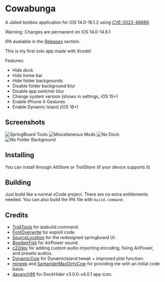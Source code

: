 # Cowabunga
A Jailed toolbox application for iOS 14.0-16.1.2 using [CVE-2022-46689](https://support.apple.com/en-us/HT213530).

Warning: Changes are permanent on iOS 14.0-14.8.1

IPA available in the [Releases](https://github.com/leminlimez/DockHider/releases) section.

This is my first solo app made with Xcode!

Features:
- Hide dock
- Hide home bar
- Hide folder backgrounds
- Disable folder background blur
- Disable app switcher blur
- Change system version (shows in settings, iOS 15+)
- Enable iPhone X Gestures
- Enable Dynamic Island (iOS 16+)

## Screenshots
![SpringBoard Tools](https://i.imgur.com/ssZcQNK.png)
![Miscellaneous Mods](https://i.imgur.com/g4sEzUU.png)
![No Dock](https://i.imgur.com/vgxk3R9.png)
![No Folder Background](https://i.imgur.com/6K945m3.png)

## Installing
You can install through AltStore or TrollStore (if your device supports it)

## Building
Just build like a normal xCode project. There are no extra entitlements needed. You can also build the IPA file with `build.command`.

## Credits
- [TrollTools](https://github.com/sourcelocation/TrollTools) for ipabuild.command.
- [FontOverwrite](https://github.com/ginsudev/WDBFontOverwrite) for exploit code.
- [SourceLocation](https://github.com/sourcelocation) for the redesigned springboard UI.
- [BomberFish](https://github.com/BomberFish) for AirPower sound.
- [c22dev](https://github.com/c22dev) for adding custom audio importing encoding, fixing AirPower, and presets audios.
- [DynamicCow](https://github.com/matteozappia/DynamicCow) for DynamicIsland tweak + improved plist function.
- [mineek](https://twitter.com/mineekdev) and [SantanderMacDirtyCow](https://github.com/mineek/SantanderMacDirtyCow) for providing me with an initial code basis.
- [dayanch96](https://www.reddit.com/user/dayanch96/) for DockHider v3.0.0-v4.0.1 app icon.
